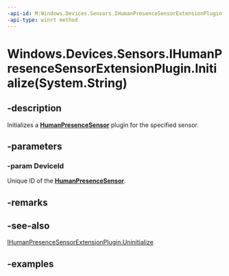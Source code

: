 ```yaml
---
-api-id: M:Windows.Devices.Sensors.IHumanPresenceSensorExtensionPlugin.Initialize(System.String)
-api-type: winrt method
---
```


# Windows.Devices.Sensors.IHumanPresenceSensorExtensionPlugin.Initialize(System.String)

<!--
public void Initialize (string DeviceId);
-->

## -description

Initializes a **[HumanPresenceSensor](humanpresencesensor.md)** plugin for the specified sensor.

## -parameters

### -param DeviceId

Unique ID of the **[HumanPresenceSensor](humanpresencesensor.md)**.

## -remarks

## -see-also

[IHumanPresenceSensorExtensionPlugin.Uninitialize](ihumanpresencesensorextensionplugin_uninitialize_278000994.md)

## -examples
